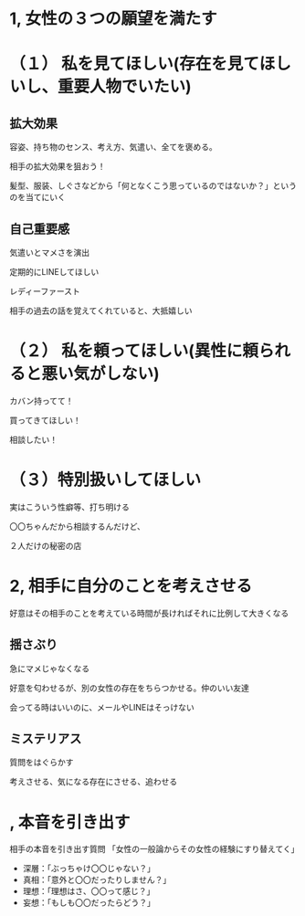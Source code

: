 # 1, 女性の３つの願望を満たす
# （１）  私を見てほしい(存在を見てほしいし、重要人物でいたい)
## 拡大効果
容姿、持ち物のセンス、考え方、気遣い、全てを褒める。

相手の拡大効果を狙おう！

髪型、服装、しぐさなどから「何となくこう思っているのではないか？」というのを当てにいく

## 自己重要感

気遣いとマメさを演出

定期的にLINEしてほしい

レディーファースト

相手の過去の話を覚えてくれていると、大抵嬉しい

# （２） 私を頼ってほしい(異性に頼られると悪い気がしない)
カバン持ってて！

買ってきてほしい！

相談したい！

# （３）特別扱いしてほしい
実はこういう性癖等、打ち明ける

〇〇ちゃんだから相談するんだけど、

２人だけの秘密の店


# 2, 相手に自分のことを考えさせる
好意はその相手のことを考えている時間が長ければそれに比例して大きくなる
## 揺さぶり
急にマメじゃなくなる

好意を匂わせるが、別の女性の存在をちらつかせる。仲のいい友達

会ってる時はいいのに、メールやLINEはそっけない

## ミステリアス
質問をはぐらかす

考えさせる、気になる存在にさせる、追わせる

# , 本音を引き出す
相手の本音を引き出す質問
「女性の一般論からその女性の経験にすり替えてく」
- 深層：「ぶっちゃけ〇〇じゃない？」
- 真相：「意外と〇〇だったりしません？」
- 理想：「理想はさ、〇〇って感じ？」
- 妄想：「もしも〇〇だったらどう？」

